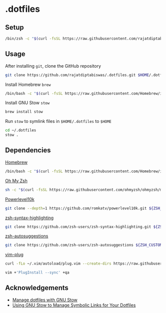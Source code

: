 # .dotfiles

## Setup

```bash
/bin/zsh -c "$(curl -fsSL https://raw.githubusercontent.com/rajatdiptabiswas/.dotfiles/macos-brew-zsh/scripts/setup.sh)"
```

## Usage

After installing `git`, clone the GitHub repository

```bash
git clone https://github.com/rajatdiptabiswas/.dotfiles.git $HOME/.dotfiles
```

Install Homebrew `brew`

```bash
/bin/bash -c "$(curl -fsSL https://raw.githubusercontent.com/Homebrew/install/HEAD/install.sh)"
```

Install GNU Stow `stow`

```bash
brew install stow
```

Run `stow` to symlink files in `$HOME/.dotfiles` to `$HOME`

```bash
cd ~/.dotfiles
stow .
```

## Dependencies

[Homebrew](https://brew.sh)

```bash
/bin/bash -c "$(curl -fsSL https://raw.githubusercontent.com/Homebrew/install/HEAD/install.sh)"
```

[Oh My Zsh](https://ohmyz.sh)

```bash
sh -c "$(curl -fsSL https://raw.githubusercontent.com/ohmyzsh/ohmyzsh/master/tools/install.sh)"
```

[Powerlevel10k](https://github.com/romkatv/powerlevel10k)

```bash
git clone --depth=1 https://github.com/romkatv/powerlevel10k.git ${ZSH_CUSTOM:-$HOME/.oh-my-zsh/custom}/themes/powerlevel10k
```

[zsh-syntax-highlighting](https://github.com/zsh-users/zsh-syntax-highlighting/tree/master)

```bash
git clone https://github.com/zsh-users/zsh-syntax-highlighting.git ${ZSH_CUSTOM:-~/.oh-my-zsh/custom}/plugins/zsh-syntax-highlighting
```

[zsh-autosuggestions](https://github.com/zsh-users/zsh-autosuggestions)

```bash
git clone https://github.com/zsh-users/zsh-autosuggestions ${ZSH_CUSTOM:-~/.oh-my-zsh/custom}/plugins/zsh-autosuggestions
```

[vim-plug](https://github.com/junegunn/vim-plug)

```bash
curl -fLo ~/.vim/autoload/plug.vim --create-dirs https://raw.githubusercontent.com/junegunn/vim-plug/master/plug.vim

vim +'PlugInstall --sync' +qa
```

## Acknowledgements

- [Manage dotfiles with GNU Stow](https://dr563105.github.io/blog/manage-dotfiles-with-gnu-stow/)
- [Using GNU Stow to Manage Symbolic Links for Your Dotfiles](https://systemcrafters.net/managing-your-dotfiles/using-gnu-stow/)
